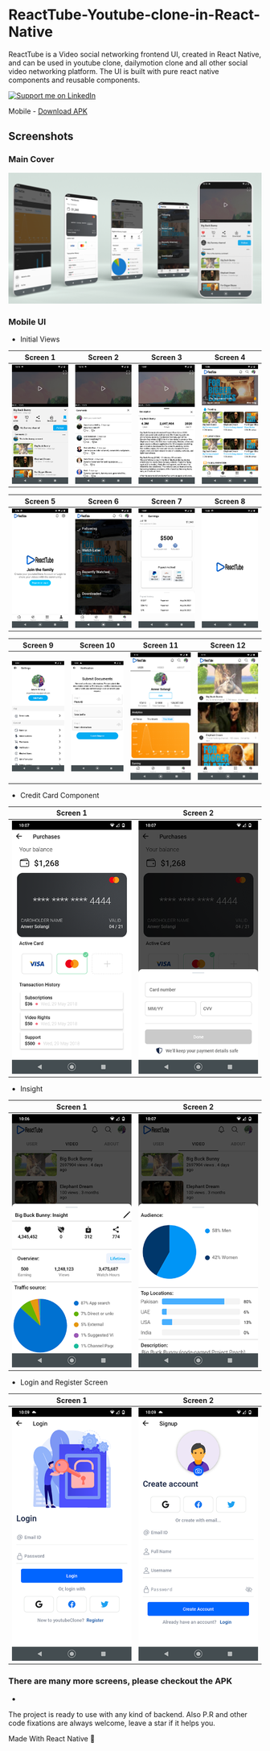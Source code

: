 # ReactTube-Youtube-clone-in-React-Native

ReactTube is a Video social networking frontend UI, created in React Native, and can be used in youtube clone, dailymotion clone and all other social video networking platform. The UI is built with pure react native components and reusable components.

<a href="https://www.linkedin.com/in/anwersolangi/">
    <img src="https://img.shields.io/badge/Support-Recommend%2FEndorse%20me%20on%20Linkedin-blue?style=for-the-badge&logo=linkedin" alt="Support me on LinkedIn" /></a>
    
Mobile - [Download APK](https://drive.google.com/file/d/14VOMJuf-Ft5X2kB8OKIQ5ZHQ992_PUNJ/view?usp=sharing)  

## Screenshots

### Main Cover
![](screenshots/Cover_1.png)

### Mobile UI

- Initial Views

Screen 1               |  Screen 2                       | Screen 3                            |  Screen 4 
:-------------------------:|:-------------------------:|:-------------------------:|:-------------------------:
![](screenshots/Liked.png)|![](screenshots/Comments.png)|![](screenshots/VideoDesc.png)|![](screenshots/ExploreScreen.png)|

Screen 5               |  Screen 6                       | Screen 7                            |  Screen 8 
:-------------------------:|:-------------------------:|:-------------------------:|:-------------------------:
![](screenshots/JoinScreen.png)|![](screenshots/LibraryScreen.png)|![](screenshots/EarningScreen.png)|![](screenshots/Splash.png)|

Screen 9               |  Screen 10                       | Screen 11                            |  Screen 12 
:-------------------------:|:-------------------------:|:-------------------------:|:-------------------------:
![](screenshots/Settings.png)|![](screenshots/Verification.png)|![](screenshots/UserScreen.png)|![](screenshots/HomeScreen.png)|



- Credit Card Component

Screen 1               |  Screen 2                                 
:-------------------------:|:-------------------------:
![](screenshots/Purchase.png)|![](screenshots/AddCard.png)|

- Insight

Screen 1               |  Screen 2                                 
:-------------------------:|:-------------------------:
![](screenshots/Insight.png)|![](screenshots/Insight2.png)|

- Login and Register Screen

Screen 1               |  Screen 2                                 
:-------------------------:|:-------------------------:
![](screenshots/LoginScreen.png)|![](screenshots/RegisterScreen.png)|

### There are many more screens, please checkout the APK

-
The project is ready to use with any kind of backend. Also P.R and other code fixations are always welcome, leave a star if it helps you.

<p align="justify">
  Made With React Native 💙
</p>

